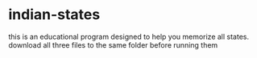# indian-states
this is an educational program designed to help you memorize all states.
download all three files to the same folder before running them 

